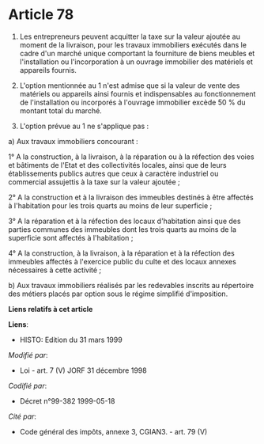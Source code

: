 # Article 78

1. Les entrepreneurs peuvent acquitter la taxe sur la valeur ajoutée au moment de la livraison, pour les travaux immobiliers
exécutés dans le cadre d'un marché unique comportant la fourniture de biens meubles et l'installation ou l'incorporation à un
ouvrage immobilier des matériels et appareils fournis.

2. L'option mentionnée au 1 n'est admise que si la valeur de vente des matériels ou appareils ainsi fournis et indispensables
au fonctionnement de l'installation ou incorporés à l'ouvrage immobilier excède 50 % du montant total du marché.

3. L'option prévue au 1 ne s'applique pas :

a) Aux travaux immobiliers concourant :

1° A la construction, à la livraison, à la réparation ou à la réfection des voies et bâtiments de l'Etat et des collectivités
locales, ainsi que de leurs établissements publics autres que ceux à caractère industriel ou commercial assujettis à la taxe
sur la valeur ajoutée ;

2° A la construction et à la livraison des immeubles destinés à être affectés à l'habitation pour les trois quarts au moins
de leur superficie ;

3° A la réparation et à la réfection des locaux d'habitation ainsi que des parties communes des immeubles dont les trois
quarts au moins de la superficie sont affectés à l'habitation ;

4° A la construction, à la livraison, à la réparation et à la réfection des immeubles affectés à l'exercice public du culte
et des locaux annexes nécessaires à cette activité ;

b) Aux travaux immobiliers réalisés par les redevables inscrits au répertoire des métiers placés par option sous le régime
simplifié d'imposition.

**Liens relatifs à cet article**

**Liens**:

  - HISTO: Edition du 31 mars 1999

_Modifié par_:

  - Loi - art. 7 (V) JORF 31 décembre 1998

_Codifié par_:

  - Décret n°99-382 1999-05-18

_Cité par_:

  - Code général des impôts, annexe 3, CGIAN3. - art. 79 (V)
